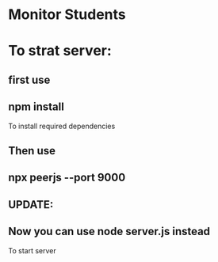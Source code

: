 # Monitor Students
# To strat server:

## first use
## npm install
To install required dependencies

## Then use
## npx peerjs --port 9000

## UPDATE:
## Now you can use node server.js instead
To start server